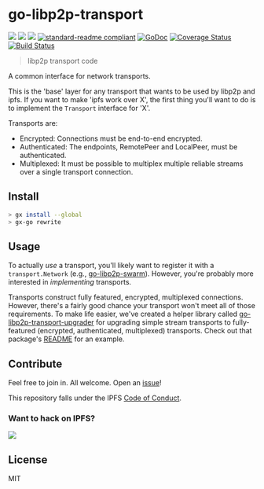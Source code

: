 # go-libp2p-transport

[![](https://img.shields.io/badge/made%20by-Protocol%20Labs-blue.svg?style=flat-square)](https://protocol.ai)
[![](https://img.shields.io/badge/freenode-%23ipfs-blue.svg?style=flat-square)](https://webchat.freenode.net/?channels=%23ipfs)
[![](https://img.shields.io/badge/project-IPFS-blue.svg?style=flat-square)](https://libp2p.io/)
[![standard-readme compliant](https://img.shields.io/badge/standard--readme-OK-green.svg?style=flat-square)](https://github.com/RichardLitt/standard-readme)
[![GoDoc](https://godoc.org/github.com/libp2p/go-libp2p-transport?status.svg)](https://godoc.org/github.com/libp2p/go-libp2p-transport)
[![Coverage Status](https://img.shields.io/codecov/c/github/libp2p/go-libp2p-transport.svg?style=flat-square&branch=master)](https://codecov.io/github/libp2p/go-libp2p-transport?branch=master)
[![Build Status](https://travis-ci.org/libp2p/go-libp2p-transport.svg?branch=master)](https://travis-ci.org/libp2p/go-libp2p-transport)

> libp2p transport code

A common interface for network transports.

This is the 'base' layer for any transport that wants to be used by libp2p and ipfs. If you want to make 'ipfs work over X', the first thing you'll want to do is to implement the `Transport` interface for 'X'.

Transports are:

* Encrypted: Connections must be end-to-end encrypted.
* Authenticated: The endpoints, RemotePeer and LocalPeer, must be authenticated.
* Multiplexed: It must be possible to multiplex multiple reliable streams over a single transport connection.

## Install

```sh
> gx install --global
> gx-go rewrite
```

## Usage

To actually *use* a transport, you'll likely want to register it with a `transport.Network` (e.g., [go-libp2p-swarm](https://github.com/libp2p/go-libp2p-swarm)). However, you're probably more interested in *implementing* transports.

Transports construct fully featured, encrypted, multiplexed connections. However, there's a fairly good chance your transport won't meet all of those requirements. To make life easier, we've created a helper library called [go-libp2p-transport-upgrader](https://github.com/libp2p/go-libp2p-transport-upgrader) for upgrading simple stream transports to fully-featured (encrypted, authenticated, multiplexed) transports. Check out that package's [README](https://github.com/libp2p/go-libp2p-transport-upgrader/blob/master/README.md) for an example.

## Contribute

Feel free to join in. All welcome. Open an [issue](https://github.com/libp2p/go-libp2p-transport/issues)!

This repository falls under the IPFS [Code of Conduct](https://github.com/ipfs/community/blob/master/code-of-conduct.md).

### Want to hack on IPFS?

[![](https://cdn.rawgit.com/jbenet/contribute-ipfs-gif/master/img/contribute.gif)](https://github.com/ipfs/community/blob/master/contributing.md)

## License

MIT
